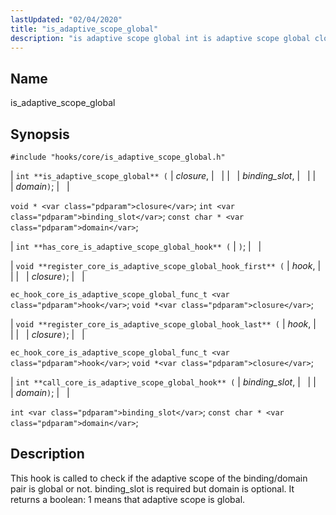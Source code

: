 ```yaml
---
lastUpdated: "02/04/2020"
title: "is_adaptive_scope_global"
description: "is adaptive scope global int is adaptive scope global closure binding slot domain void closure int binding slot const char domain int has core is adaptive scope global hook void register core is adaptive scope global hook first hook closure ec hook core is adaptive scope global func t hook..."
---
```


<a name="hooks.core.is_adaptive_scope_global"></a> 
## Name

is_adaptive_scope_global

## Synopsis

`#include "hooks/core/is_adaptive_scope_global.h"`

| `int **is_adaptive_scope_global** (` | <var class="pdparam">closure</var>, |   |
|   | <var class="pdparam">binding_slot</var>, |   |
|   | <var class="pdparam">domain</var>`)`; |   |

`void * <var class="pdparam">closure</var>`;
`int <var class="pdparam">binding_slot</var>`;
`const char * <var class="pdparam">domain</var>`;

| `int **has_core_is_adaptive_scope_global_hook** (` | `)`; |   |

| `void **register_core_is_adaptive_scope_global_hook_first** (` | <var class="pdparam">hook</var>, |   |
|   | <var class="pdparam">closure</var>`)`; |   |

`ec_hook_core_is_adaptive_scope_global_func_t <var class="pdparam">hook</var>`;
`void *<var class="pdparam">closure</var>`;

| `void **register_core_is_adaptive_scope_global_hook_last** (` | <var class="pdparam">hook</var>, |   |
|   | <var class="pdparam">closure</var>`)`; |   |

`ec_hook_core_is_adaptive_scope_global_func_t <var class="pdparam">hook</var>`;
`void *<var class="pdparam">closure</var>`;

| `int **call_core_is_adaptive_scope_global_hook** (` | <var class="pdparam">binding_slot</var>, |   |
|   | <var class="pdparam">domain</var>`)`; |   |

`int <var class="pdparam">binding_slot</var>`;
`const char * <var class="pdparam">domain</var>`;<a name="idp29088256"></a> 
## Description

This hook is called to check if the adaptive scope of the binding/domain pair is global or not. binding_slot is required but domain is optional. It returns a boolean: 1 means that adaptive scope is global.